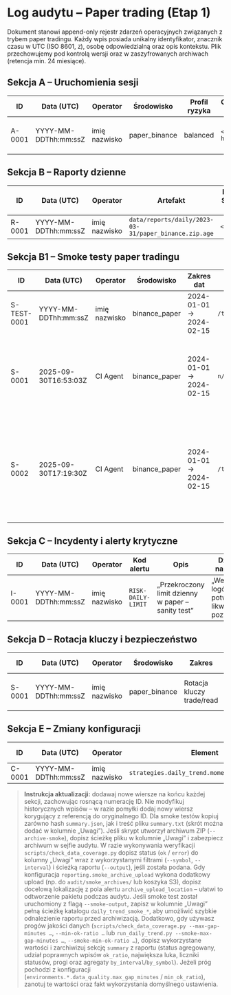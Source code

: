 # Log audytu – Paper trading (Etap 1)

Dokument stanowi append-only rejestr zdarzeń operacyjnych związanych z trybem paper tradingu. Każdy wpis posiada unikalny identyfikator, znacznik czasu w UTC (ISO 8601, `Z`), osobę odpowiedzialną oraz opis kontekstu. Plik przechowujemy pod kontrolą wersji oraz w zaszyfrowanych archiwach (retencja min. 24 miesiące).

## Sekcja A – Uruchomienia sesji
| ID | Data (UTC) | Operator | Środowisko | Profil ryzyka | Commit hash | Uwagi |
|----|------------|----------|------------|---------------|-------------|-------|
| A-0001 | YYYY-MM-DDThh:mm:ssZ | imię nazwisko | paper_binance | balanced | `<git-hash>` | „Start pierwszej sesji testowej” |

## Sekcja B – Raporty dzienne
| ID | Data (UTC) | Operator | Artefakt | Hash SHA-256 | Retencja do | Uwagi |
|----|------------|----------|----------|--------------|-------------|-------|
| R-0001 | YYYY-MM-DDThh:mm:ssZ | imię nazwisko | `data/reports/daily/2023-03-31/paper_binance.zip.age` | `<hash>` | 2025-03-31 | „Raport testowy” |

## Sekcja B1 – Smoke testy paper tradingu
| ID | Data (UTC) | Operator | Środowisko | Zakres dat | Raport (`summary.json`) | Hash SHA-256 | Status alertów | Uwagi |
|----|------------|----------|------------|------------|-------------------------|--------------|----------------|-------|
| S-TEST-0001 | YYYY-MM-DDThh:mm:ssZ | imię nazwisko | binance_paper | 2024-01-01 → 2024-02-15 | `/tmp/daily_trend_smoke_xxx/summary.json` | `<hash>` | OK | „Smoke test sanity” |
 | S-0001 | 2025-09-30T16:53:03Z | CI Agent | binance_paper | 2024-01-01 → 2024-02-15 | `n/a` | `n/a` | ERROR (403 Binance API) | Smoke test przerwany – brak dostępu do API Binance (403 Forbidden) |
| S-0002 | 2025-09-30T17:19:30Z | CI Agent | binance_paper | 2024-01-01 → 2024-02-15 | `/tmp/daily_trend_smoke_jk_rha7g/summary.json` | `c694ac951e24fb214fe8b454b4abb9582d94f59e25ed05f697035d2bff713f87` | WARN (alert channels) | Smoke test ukończony na cache offline; wysyłka alertów nieudana (403 Telegram, DNS e-mail). |
## Sekcja C – Incydenty i alerty krytyczne
| ID | Data (UTC) | Operator | Kod alertu | Opis | Działanie naprawcze | Status |
|----|------------|----------|------------|------|---------------------|--------|
| I-0001 | YYYY-MM-DDThh:mm:ssZ | imię nazwisko | `RISK-DAILY-LIMIT` | „Przekroczony limit dzienny w paper – sanity test” | „Weryfikacja logów, potwierdzona likwidacja pozycji” | Zamknięty |

## Sekcja D – Rotacja kluczy i bezpieczeństwo
| ID | Data (UTC) | Operator | Środowisko | Zakres | Hash potwierdzenia | Uwagi |
|----|------------|----------|------------|--------|--------------------|-------|
| S-0001 | YYYY-MM-DDThh:mm:ssZ | imię nazwisko | paper_binance | Rotacja kluczy trade/read | `<hash raportu>` | „Procedura bez-downtime zakończona” |

## Sekcja E – Zmiany konfiguracji
| ID | Data (UTC) | Operator | Element | Poprzednia wartość | Nowa wartość | Uzasadnienie |
|----|------------|----------|---------|-------------------|--------------|--------------|
| C-0001 | YYYY-MM-DDThh:mm:ssZ | imię nazwisko | `strategies.daily_trend.momentum.window_fast` | 20 | 30 | „Optymalizacja walk-forward” |

> **Instrukcja aktualizacji:** dodawaj nowe wiersze na końcu każdej sekcji, zachowując rosnącą numerację ID. Nie modyfikuj historycznych wpisów – w razie pomyłki dodaj nowy wiersz korygujący z referencją do oryginalnego ID.
> Dla smoke testów kopiuj zarówno hash `summary.json`, jak i treść pliku `summary.txt` (skrót można dodać w kolumnie „Uwagi”). Jeśli skrypt utworzył archiwum ZIP (`--archive-smoke`), dopisz ścieżkę pliku w kolumnie „Uwagi” i zabezpiecz archiwum w sejfie audytu. W razie wykonywania weryfikacji `scripts/check_data_coverage.py` dopisz status (`ok` / `error`) do kolumny „Uwagi” wraz z wykorzystanymi filtrami (`--symbol`, `--interval`) i ścieżką raportu (`--output`), jeśli została podana.
> Gdy konfiguracja `reporting.smoke_archive_upload` wykona dodatkowy upload (np. do `audit/smoke_archives/` lub koszyka S3), dopisz docelową lokalizację z pola alertu `archive_upload_location` – ułatwi to odtworzenie pakietu podczas audytu.
> Jeśli smoke test został uruchomiony z flagą `--smoke-output`, zapisz w kolumnie „Uwagi” pełną ścieżkę katalogu `daily_trend_smoke_*`, aby umożliwić szybkie odnalezienie raportu przed archiwizacją.
> Dodatkowo, gdy używasz progów jakości danych (`scripts/check_data_coverage.py --max-gap-minutes …`, `--min-ok-ratio …` lub `run_daily_trend.py --smoke-max-gap-minutes …`, `--smoke-min-ok-ratio …`), dopisz wykorzystane wartości i zarchiwizuj sekcję `summary` z raportu (status agregowany, udział poprawnych wpisów `ok_ratio`, największa luka, liczniki statusów, progi oraz agregaty `by_interval`/`by_symbol`). Jeżeli próg pochodzi z konfiguracji (`environments.*.data_quality.max_gap_minutes` / `min_ok_ratio`), zanotuj te wartości oraz fakt wykorzystania domyślnego ustawienia.
